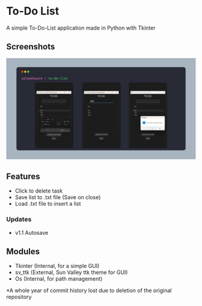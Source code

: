 
# To-Do List

A simple To-Do-List application made in Python with Tkinter

## Screenshots

![Screenshots](https://github.com/saleemtoure/to-do-list/blob/main/screenshots.png)

## Features

- Click to delete task
- Save list to .txt file (Save on close)
- Load .txt file to insert a list

### Updates
- v1.1 Autosave
  
## Modules

- Tkinter (Internal, for a simple GUI)
- sv_ttk (External, Sun Valley ttk theme for GUI)
- Os (Internal, for path management)

*A whole year of commit history lost due to deletion of the original repository
